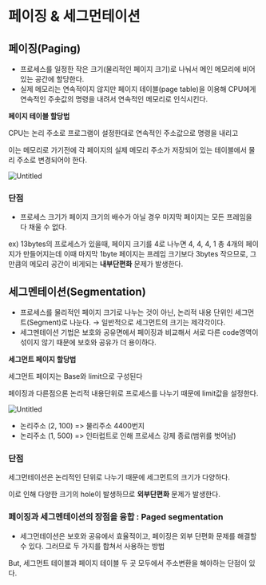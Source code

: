 # 페이징 & 세그먼테이션

## 페이징(Paging)

- 프로세스를 일정한 작은 크기(물리적인 페이지 크기)로 나눠서 메인 메모리에 비어있는 공간에 할당한다.
- 실제 메모리는 연속적이지 않지만 페이지 테이블(page table)을 이용해 CPU에게 연속적인 주솟값의 명령을 내려서 연속적인 메모리로 인식시킨다.

**페이지 테이블 할당법** 

CPU는 논리 주소로 프로그램이 설정한대로 연속적인 주소값으로 명령을 내리고 

이는 메모리로 가기전에 각 페이지의 실제 메모리 주소가 저장되어 있는 테이블에서 물리 주소로 변경되어야 한다.

![Untitled](%E1%84%91%E1%85%A6%E1%84%8B%E1%85%B5%E1%84%8C%E1%85%B5%E1%86%BC%20&%20%E1%84%89%E1%85%A6%E1%84%80%E1%85%B3%E1%84%86%E1%85%A5%E1%86%AB%E1%84%90%E1%85%A6%E1%84%8B%E1%85%B5%E1%84%89%E1%85%A7%E1%86%AB%20d1dd7becc8e14032b2e8eaeb0af11ee1/Untitled.png)

### 단점

- 프로세스 크기가 페이지 크기의 배수가 아닐 경우 마지막 페이지는 모든 프레임을 다 채울 수 없다.

ex) 13bytes의 프로세스가 있을때, 페이지 크기를 4로 나누면 4, 4, 4, 1 총 4개의 페이지가 만들어지는데 이때 마지막 1byte 페이지는 프레임 크기보다 3bytes 작으므로, 그만큼의 메모리 공간이 비게되는 **내부단편화** 문제가 발생한다.

## 세그멘테이션(Segmentation)

- 프로세스를 물리적인 페이지 크기로 나누는 것이 아닌, 
논리적 내용 단위인 세그먼트(Segment)로 나눈다.
→ 일반적으로 세그먼트의 크기는 제각각이다.
- 세그멘테이션 기법은 보호와 공유면에서 페이징과 비교해서 서로 다른 code영역이 섞이지 않기 때문에 보호와 공유가 더 용이하다.

**세그먼트 페이지 할당법**

세그먼트 페이지는 Base와 limit으로 구성된다 

페이징과 다른점으론 논리적 내용단위로 프로세스를 나누기 때문에 limit값을 설정한다.

![Untitled](%E1%84%91%E1%85%A6%E1%84%8B%E1%85%B5%E1%84%8C%E1%85%B5%E1%86%BC%20&%20%E1%84%89%E1%85%A6%E1%84%80%E1%85%B3%E1%84%86%E1%85%A5%E1%86%AB%E1%84%90%E1%85%A6%E1%84%8B%E1%85%B5%E1%84%89%E1%85%A7%E1%86%AB%20d1dd7becc8e14032b2e8eaeb0af11ee1/Untitled%201.png)

- 논리주소 (2, 100) => 물리주소 4400번지
- 논리주소 (1, 500) => 인터럽트로 인해 프로세스 강제 종료(범위를 벗어남)

### 단점

세그먼테이션은 논리적인 단위로 나누기 때문에 세그먼트의 크기가 다양하다. 

이로 인해 다양한 크기의 hole이 발생하므로 **외부단편화** 문제가 발생한다.

### 페이징과 세그멘테이션의 장점을 융합 : Paged segmentation

- 세그먼테이션은 보호와 공유에서 효율적이고, 페이징은 외부 단편화 문제를 해결할 수 있다. 
그러므로 두 가지를 합쳐서 사용하는 방법

But, 세그먼트 테이블과 페이지 테이블 두 곳 모두에서 주소변환을 해야하는 단점이 있다.